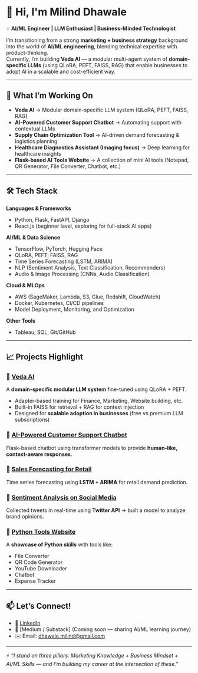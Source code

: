 # 👋 Hi, I'm Milind Dhawale  

💡 **AI/ML Engineer | LLM Enthusiast | Business-Minded Technologist**  

I’m transitioning from a strong **marketing + business strategy** background into the world of **AI/ML engineering**, blending technical expertise with product-thinking.  
Currently, I’m building **Veda AI** — a modular multi-agent system of **domain-specific LLMs** (using QLoRA, PEFT, FAISS, RAG) that enable businesses to adopt AI in a scalable and cost-efficient way.  

---

## 🚀 What I’m Working On  
- **Veda AI** → Modular domain-specific LLM system (QLoRA, PEFT, FAISS, RAG)  
- **AI-Powered Customer Support Chatbot** → Automating support with contextual LLMs  
- **Supply Chain Optimization Tool** → AI-driven demand forecasting & logistics planning  
- **Healthcare Diagnostics Assistant (Imaging focus)** → Deep learning for healthcare insights  
- **Flask-based AI Tools Website** → A collection of mini AI tools (Notepad, QR Generator, File Converter, Chatbot, etc.)  

---

## 🛠️ Tech Stack  
**Languages & Frameworks**  
- Python, Flask, FastAPI, Django  
- React.js (beginner level, exploring for full-stack AI apps)  

**AI/ML & Data Science**  
- TensorFlow, PyTorch, Hugging Face  
- QLoRA, PEFT, FAISS, RAG  
- Time Series Forecasting (LSTM, ARIMA)  
- NLP (Sentiment Analysis, Text Classification, Recommenders)  
- Audio & Image Processing (CNNs, Audio Classification)  

**Cloud & MLOps**  
- AWS (SageMaker, Lambda, S3, Glue, Redshift, CloudWatch)  
- Docker, Kubernetes, CI/CD pipelines  
- Model Deployment, Monitoring, and Optimization  

**Other Tools**  
- Tableau, SQL, Git/GitHub  

---

## 📈 Projects Highlight  

### 🔹 [Veda AI](#)  
A **domain-specific modular LLM system** fine-tuned using QLoRA + PEFT.  
- Adapter-based training for Finance, Marketing, Website building, etc.  
- Built-in FAISS for retrieval + RAG for context injection  
- Designed for **scalable adoption in businesses** (free vs premium LLM subscriptions)  

### 🔹 [AI-Powered Customer Support Chatbot](#)  
Flask-based chatbot using transformer models to provide **human-like, context-aware responses**.  

### 🔹 [Sales Forecasting for Retail](#)  
Time series forecasting using **LSTM + ARIMA** for retail demand prediction.  

### 🔹 [Sentiment Analysis on Social Media](#)  
Collected tweets in real-time using **Twitter API** → built a model to analyze brand opinions.  

### 🔹 [Python Tools Website](#)  
A **showcase of Python skills** with tools like:  
- File Converter  
- QR Code Generator  
- YouTube Downloader  
- Chatbot  
- Expense Tracker  

---

## 📫 Let’s Connect!  
- 💼 [LinkedIn](https://www.linkedin.com/in/milinddhawale)  
- 📝 [Medium / Substack] (Coming soon — sharing AI/ML learning journey)  
- ✉️ Email: dhawale.milind@gmail.com  

---

⚡ *“I stand on three pillars: Marketing Knowledge + Business Mindset + AI/ML Skills — and I’m building my career at the intersection of these.”*
